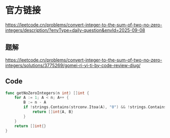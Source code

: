 # 官方链接
https://leetcode.cn/problems/convert-integer-to-the-sum-of-two-no-zero-integers/description/?envType=daily-question&envId=2025-09-08

## 题解
https://leetcode.cn/problems/convert-integer-to-the-sum-of-two-no-zero-integers/solutions/3775269/gomei-ri-yi-ti-by-code-review-diug/

## Code
```go
func getNoZeroIntegers(n int) []int {
    for A := 1; A < n; A++ {
        B := n - A
        if !strings.Contains(strconv.Itoa(A), "0") && !strings.Contains(strconv.Itoa(B), "0") {
            return []int{A, B}
        }
    }
    return []int{}
}
```